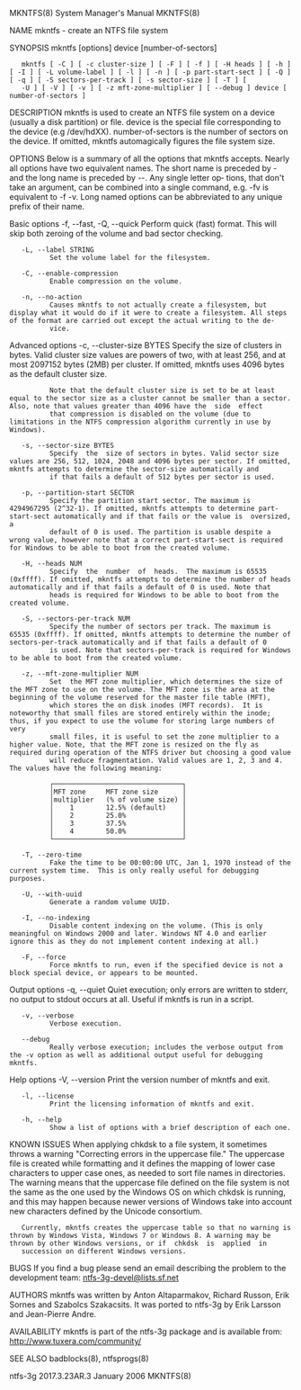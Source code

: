 MKNTFS(8)                                                                                  System Manager's Manual                                                                                  MKNTFS(8)

NAME
       mkntfs - create an NTFS file system

SYNOPSIS
       mkntfs [options] device [number-of-sectors]

       mkntfs [ -C ] [ -c cluster-size ] [ -F ] [ -f ] [ -H heads ] [ -h ] [ -I ] [ -L volume-label ] [ -l ] [ -n ] [ -p part-start-sect ] [ -Q ] [ -q ] [ -S sectors-per-track ] [ -s sector-size ] [ -T ] [
       -U ] [ -V ] [ -v ] [ -z mft-zone-multiplier ] [ --debug ] device [ number-of-sectors ]

DESCRIPTION
       mkntfs is used to create an NTFS file system on a device (usually a disk partition) or file.  device is the special file corresponding to the device (e.g /dev/hdXX).  number-of-sectors is the number
       of sectors on the device. If omitted, mkntfs automagically figures the file system size.

OPTIONS
       Below is a summary of all the options that mkntfs accepts.  Nearly all options have two equivalent names.  The short name is preceded by - and the long name is preceded by --.  Any single letter op‐
       tions, that don't take an argument, can be combined into a single command, e.g.  -fv is equivalent to -f -v.  Long named options can be abbreviated to any unique prefix of their name.

   Basic options
       -f, --fast, -Q, --quick
              Perform quick (fast) format. This will skip both zeroing of the volume and bad sector checking.

       -L, --label STRING
              Set the volume label for the filesystem.

       -C, --enable-compression
              Enable compression on the volume.

       -n, --no-action
              Causes mkntfs to not actually create a filesystem, but display what it would do if it were to create a filesystem. All steps of the format are carried out except the actual writing to the de‐
              vice.

   Advanced options
       -c, --cluster-size BYTES
              Specify  the  size of clusters in bytes. Valid cluster size values are powers of two, with at least 256, and at most 2097152 bytes (2MB) per cluster. If omitted, mkntfs uses 4096 bytes as the
              default cluster size.

              Note that the default cluster size is set to be at least equal to the sector size as a cluster cannot be smaller than a sector. Also, note that values greater than 4096 have the  side  effect
              that compression is disabled on the volume (due to limitations in the NTFS compression algorithm currently in use by Windows).

       -s, --sector-size BYTES
              Specify  the  size of sectors in bytes. Valid sector size values are 256, 512, 1024, 2048 and 4096 bytes per sector. If omitted, mkntfs attempts to determine the sector-size automatically and
              if that fails a default of 512 bytes per sector is used.

       -p, --partition-start SECTOR
              Specify the partition start sector. The maximum is 4294967295 (2^32-1). If omitted, mkntfs attempts to determine part-start-sect automatically and if that fails or the value is  oversized,  a
              default of 0 is used. The partition is usable despite a wrong value, however note that a correct part-start-sect is required for Windows to be able to boot from the created volume.

       -H, --heads NUM
              Specify  the  number  of  heads.  The maximum is 65535 (0xffff). If omitted, mkntfs attempts to determine the number of heads automatically and if that fails a default of 0 is used. Note that
              heads is required for Windows to be able to boot from the created volume.

       -S, --sectors-per-track NUM
              Specify the number of sectors per track. The maximum is 65535 (0xffff). If omitted, mkntfs attempts to determine the number of sectors-per-track automatically and if that fails a default of 0
              is used. Note that sectors-per-track is required for Windows to be able to boot from the created volume.

       -z, --mft-zone-multiplier NUM
              Set  the MFT zone multiplier, which determines the size of the MFT zone to use on the volume. The MFT zone is the area at the beginning of the volume reserved for the master file table (MFT),
              which stores the on disk inodes (MFT records).  It is noteworthy that small files are stored entirely within the inode; thus, if you expect to use the volume for storing large numbers of very
              small files, it is useful to set the zone multiplier to a higher value. Note, that the MFT zone is resized on the fly as required during operation of the NTFS driver but choosing a good value
              will reduce fragmentation. Valid values are 1, 2, 3 and 4. The values have the following meaning:

              ┌────────────────────────────────┐
              │MFT zone     MFT zone size      │
              │multiplier   (% of volume size) │
              │    1        12.5% (default)    │
              │    2        25.0%              │
              │    3        37.5%              │
              │    4        50.0%              │
              └────────────────────────────────┘

       -T, --zero-time
              Fake the time to be 00:00:00 UTC, Jan 1, 1970 instead of the current system time.  This is only really useful for debugging purposes.

       -U, --with-uuid
              Generate a random volume UUID.

       -I, --no-indexing
              Disable content indexing on the volume. (This is only meaningful on Windows 2000 and later. Windows NT 4.0 and earlier ignore this as they do not implement content indexing at all.)

       -F, --force
              Force mkntfs to run, even if the specified device is not a block special device, or appears to be mounted.

   Output options
       -q, --quiet
              Quiet execution; only errors are written to stderr, no output to stdout occurs at all. Useful if mkntfs is run in a script.

       -v, --verbose
              Verbose execution.

       --debug
              Really verbose execution; includes the verbose output from the -v option as well as additional output useful for debugging mkntfs.

   Help options
       -V, --version
              Print the version number of mkntfs and exit.

       -l, --license
              Print the licensing information of mkntfs and exit.

       -h, --help
              Show a list of options with a brief description of each one.

KNOWN ISSUES
       When applying chkdsk to a file system, it sometimes throws a warning "Correcting errors in the uppercase file." The uppercase file is created while formatting and it defines  the  mapping  of  lower
       case   characters to upper case ones, as needed to sort file names in directories. The warning means that the uppercase file defined on the file system is not the same as the one used by the Windows
       OS on which chkdsk is running, and this may happen because newer versions of Windows take into account new characters defined by the Unicode consortium.

       Currently, mkntfs creates the uppercase table so that no warning is thrown by Windows Vista, Windows 7 or Windows 8. A warning may be thrown by other Windows versions, or if  chkdsk  is  applied  in
       succession on different Windows versions.

BUGS
       If you find a bug please send an email describing the problem to the development team:
       ntfs-3g-devel@lists.sf.net

AUTHORS
       mkntfs was written by Anton Altaparmakov, Richard Russon, Erik Sornes and Szabolcs Szakacsits.  It was ported to ntfs-3g by Erik Larsson and Jean-Pierre Andre.

AVAILABILITY
       mkntfs is part of the ntfs-3g package and is available from:
       http://www.tuxera.com/community/

SEE ALSO
       badblocks(8), ntfsprogs(8)

ntfs-3g 2017.3.23AR.3                                                                            January 2006                                                                                       MKNTFS(8)
